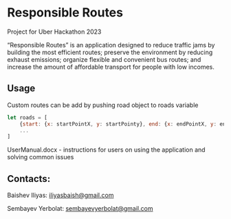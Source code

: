 # Responsible Routes
Project for Uber Hackathon 2023

“Responsible Routes” is an application designed to reduce traffic jams by building the most efficient routes; preserve the environment by reducing exhaust emissions; organize flexible and convenient bus routes; and increase the amount of affordable transport for people with low incomes.

## Usage
Custom routes can be add by pushing road object to roads variable
```javascript
let roads = [
    {start: {x: startPointX, y: startPointy}, end: {x: endPointX, y: endPointY}},
    ...
]
```

UserManual.docx - instructions for users on using the application and solving common issues

## Contacts:

Baishev Iliyas: [iliyasbaish@gmail.com](iliyasbaish@gmail.com)

Sembayev Yerbolat: [sembayevyerbolat@gmail.com](sembayevyerbolat@gmail.com)
